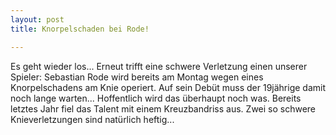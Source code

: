 ```yaml
---
layout: post
title: Knorpelschaden bei Rode!

---
```


Es geht wieder los... Erneut trifft eine schwere Verletzung einen unserer Spieler: Sebastian Rode wird bereits am Montag wegen eines Knorpelschadens am Knie operiert. Auf sein Debüt muss der 19jährige damit noch lange warten... Hoffentlich wird das überhaupt noch was. Bereits letztes Jahr fiel das Talent mit einem Kreuzbandriss aus. Zwei so schwere Knieverletzungen sind natürlich heftig...


